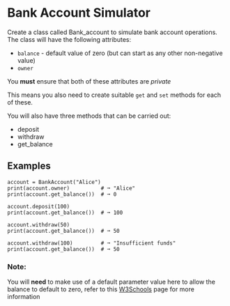 # Bank Account Simulator
Create a class called Bank_account to simulate bank account operations. The class will have the following attributes:

* `balance` - default value of zero (but can start as any other non-negative value)
* `owner`

You __must__ ensure that both of these attributes are _private_

This means you also need to create suitable `get` and `set` methods for each of these.

You will also have three methods that can be carried out:

* deposit
* withdraw
* get_balance

## Examples
```
account = BankAccount("Alice")
print(account.owner)          # ➞ "Alice"
print(account.get_balance())  # ➞ 0

account.deposit(100)
print(account.get_balance())  # ➞ 100

account.withdraw(50)
print(account.get_balance())  # ➞ 50

account.withdraw(100)         # ➞ "Insufficient funds"
print(account.get_balance())  # ➞ 50
```

### Note:
You will __need__ to make use of a default parameter value here to allow the balance to default to zero, refer to this <a href="https://www.w3schools.com/python/python_functions.asp" target="_blank">W3Schools</a> page for more information
